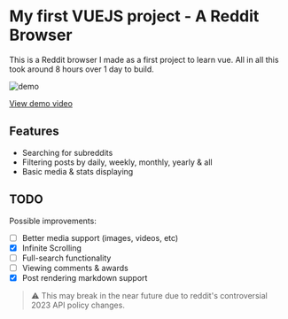 # My first VUEJS project - A Reddit Browser

This is a Reddit browser I made as a first project to learn vue. All in all this took around 8 hours over 1 day to build.

![demo](https://cdn.discordapp.com/attachments/1119374088574611588/1119376110120091669/image.png)

[View demo video](https://www.youtube.com/watch?v=dQw4w9WgXcQ)

## Features

-   Searching for subreddits
-   Filtering posts by daily, weekly, monthly, yearly & all
-   Basic media & stats displaying

## TODO

Possible improvements:

-   [ ] Better media support (images, videos, etc)
-   [x] Infinite Scrolling
-   [ ] Full-search functionality
-   [ ] Viewing comments & awards
-   [x] Post rendering markdown support

> ⚠ This may break in the near future due to reddit's controversial 2023 API policy changes.
